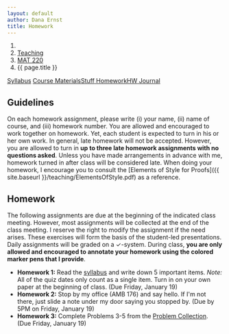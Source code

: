 ```yaml
---
layout: default
author: Dana Ernst
title: Homework
---
```


<ol class="breadcrumb">
  <li><a href="/"><i class="fa fa-home"></i></a></li>
  <li><a href="/teaching/">Teaching</a></li>
  <li><a href="/teaching/mat220s18">MAT 220</a></li>
  <li class="active">{{ page.title }}</li>
</ol>

<div class="row">
<div class="col-xs-12">
<div class="btn-group btn-group-justified">
<a class="btn btn-default btn-success" href="{{site.baseurl}}/teaching/mat220s18/syllabus/">Syllabus</a>
<a class="btn btn-default btn-primary" href="{{site.baseurl}}/teaching/mat220s18/materials/">
<span class="hidden-xs">Course Materials</span><span class="visible-xs">Stuff</span>
</a>
<a class="btn btn-default btn-warning" href="{{site.baseurl}}/teaching/mat220s18/homework/">
<span class="hidden-xs">Homework</span><span class="visible-xs">HW</span>
</a>
<a class="btn btn-default btn-info" href="{{site.baseurl}}/teaching/mat220s18/journal/">Journal</a>
</div>
</div>
</div>

## Guidelines ##
On each homework assignment, please write (i) your name, (ii) name of course, and (iii) homework number. You are allowed and encouraged to work together on homework. Yet, each student is expected to turn in his or her own work. In general, late homework will not be accepted. However, you are allowed to turn in **up to three late homework assignments with no questions asked**. Unless you have made arrangements in advance with me, homework turned in after class will be considered late. When doing your homework, I encourage you to consult the [Elements of Style for Proofs]({{ site.baseurl }}/teaching/ElementsOfStyle.pdf) as a reference.

## Homework ##
The following assignments are due at the beginning of the indicated class meeting. However, most assignments will be collected at the end of the class meeting.  I reserve the right to modify the assignment if the need arises.  These exercises will form the basis of the student-led presentations.  Daily assignments will be graded on a $\checkmark$-system.  During class, **you are only allowed and encouraged to annotate your homework using the colored marker pens that I provide**.

<ul class="fa-ul">
<li><i class="fa-li fa fa-edit"></i><b>Homework 1:</b> Read the <a href="{{site.baseurl}}/teaching/mat220s18/syllabus/">syllabus</a> and write down 5 important items.  <i>Note:</i>  All of the quiz dates only count as a single item.  Turn in on your own paper at the beginning of class. (Due Friday, January 19)</li>
<li><i class="fa-li fa fa-edit"></i><b>Homework 2:</b> Stop by my office (AMB 176) and say hello. If I'm not there, just slide a note under my door saying you stopped by. (Due by 5PM on Friday, January 19)</li>
<li><i class="fa-li fa fa-edit"></i><b>Homework 3:</b> Complete Problems 3-5 from the <a href="https://dcernst.github.io/teaching/mat220s18/220ProblemCollection.pdf">Problem Collection</a>. (Due Friday, January 19)</li>
<!-- <li><i class="fa-li fa fa-edit"></i><b>Homework 4:</b> Complete Problems 7-9 from the <a href="https://dcernst.github.io/teaching/mat220s18/220ProblemCollection.pdf">Problem Collection</a>. (Due Friday, September 1)</li>
<li><i class="fa-li fa fa-edit"></i><b>Homework 5:</b> Complete Problems 10-13 from the <a href="https://dcernst.github.io/teaching/mat220s18/220ProblemCollection.pdf">Problem Collection</a>. (Due Wednesday, September 6)</li>
<li><i class="fa-li fa fa-edit"></i><b>Homework 6:</b> Complete Problems 14-17 from the <a href="https://dcernst.github.io/teaching/mat220s18/220ProblemCollection.pdf">Problem Collection</a>. (Due Monday, September 11)</li>
<li><i class="fa-li fa fa-edit"></i><b>Homework 7:</b> Complete Problems 18-21 from the <a href="https://dcernst.github.io/teaching/mat220s18/220ProblemCollection.pdf">Problem Collection</a>. (Due Wednesday, September 13)</li>
<li><i class="fa-li fa fa-edit"></i><b>Homework 8:</b> Complete Problems 22-25 from the <a href="https://dcernst.github.io/teaching/mat220s18/220ProblemCollection.pdf">Problem Collection</a>. (Due Friday, September 15)</li>
<li><i class="fa-li fa fa-edit"></i><b>Homework 9:</b> Complete Problems 26-28 from the <a href="https://dcernst.github.io/teaching/mat220s18/220ProblemCollection.pdf">Problem Collection</a>. (Due Monday, September 18)</li>
<li><i class="fa-li fa fa-edit"></i><b>Homework 10:</b> Revisit Problem 27 and complete Problem 29 from the <a href="https://dcernst.github.io/teaching/mat220s18/220ProblemCollection.pdf">Problem Collection</a>. (Due Wednesday, September 20)</li>
<li><i class="fa-li fa fa-edit"></i><b>Homework 11:</b> Revisit Problem 26 and attempt to prove Viola's conjecture.  In addition, complete Problems 30-31 from the <a href="https://dcernst.github.io/teaching/mat220s18/220ProblemCollection.pdf">Problem Collection</a>. (Due Monday, September 25)</li>
<li><i class="fa-li fa fa-edit"></i><b>Homework 12:</b> Complete Problems 32-34 from the <a href="https://dcernst.github.io/teaching/mat220s18/220ProblemCollection.pdf">Problem Collection</a>. (Due Wednesday, September 27)</li>
<li><i class="fa-li fa fa-edit"></i><b>Homework 13:</b> Complete Problems 35-37 from the <a href="https://dcernst.github.io/teaching/mat220s18/220ProblemCollection.pdf">Problem Collection</a>. (Due Friday, September 29)</li>
<li><i class="fa-li fa fa-edit"></i><b>Homework 14:</b> Complete Problems 38 and 39 from the <a href="https://dcernst.github.io/teaching/mat220s18/220ProblemCollection.pdf">Problem Collection</a>. (Due Monday, October 2)</li>
<li><i class="fa-li fa fa-edit"></i><b>Homework 15:</b> Complete Problems 40-43 from the <a href="https://dcernst.github.io/teaching/mat220s18/220ProblemCollection.pdf">Problem Collection</a>. (Due Wednesday, October 4)</li>
<li><i class="fa-li fa fa-edit"></i><b>Homework 16:</b> Complete Problems 44-46 from the <a href="https://dcernst.github.io/teaching/mat220s18/220ProblemCollection.pdf">Problem Collection</a>. (Due Monday, October 9)</li>
<li><i class="fa-li fa fa-edit"></i><b>Homework 17:</b> Complete Problems 47-49 from the <a href="https://dcernst.github.io/teaching/mat220s18/220ProblemCollection.pdf">Problem Collection</a>. (Due Wednesday, October 11)</li>
<li><i class="fa-li fa fa-edit"></i><b>Homework 18:</b> Continue working on Problem 49 and complete Problems 50-51 from the <a href="https://dcernst.github.io/teaching/mat220s18/220ProblemCollection.pdf">Problem Collection</a>. In particular, for Problem 49, you need to verify that you can tile a rectangle that with dimensions $(3(3+2k_1))\times (2k_2+5)$ for any nonnegative integers $k_1$ and $k_2$. (Due Friday, October 13)</li>
<li><i class="fa-li fa fa-edit"></i><b>Homework 19:</b> Complete Problem 52 from the <a href="https://dcernst.github.io/teaching/mat220s18/220ProblemCollection.pdf">Problem Collection</a> and revisit Problem B.3 from <a href="https://dcernst.github.io/teaching/mat220s18/220Quiz3.pdf">Quiz 3</a>. (Due Monday, October 16)</li>
<li><i class="fa-li fa fa-edit"></i><b>Homework 20:</b> Complete Problem 53 from the <a href="https://dcernst.github.io/teaching/mat220s18/220ProblemCollection.pdf">Problem Collection</a>. (Due Wednesday, October 18)</li>
<li><i class="fa-li fa fa-edit"></i><b>Homework 21:</b> Complete Problems 54-56 from the <a href="https://dcernst.github.io/teaching/mat220s18/220ProblemCollection.pdf">Problem Collection</a>. (Due Monday, October 23)</li>
<li><i class="fa-li fa fa-edit"></i><b>Homework 22:</b> Complete Problems 57-59 from the <a href="https://dcernst.github.io/teaching/mat220s18/220ProblemCollection.pdf">Problem Collection</a>. (Due Wednesday, October 25)</li>
<li><i class="fa-li fa fa-edit"></i><b>Homework 23:</b> Complete Problems 60-62 from the <a href="https://dcernst.github.io/teaching/mat220s18/220ProblemCollection.pdf">Problem Collection</a>. (Due Friday, October 27)</li>
<li><i class="fa-li fa fa-edit"></i><b>Homework 24:</b> Complete Problems 63 and 64 from the <a href="https://dcernst.github.io/teaching/mat220s18/220ProblemCollection.pdf">Problem Collection</a>. (Due Monday, October 30)</li>
<li><i class="fa-li fa fa-edit"></i><b>Homework 25:</b> Complete Problems 65-67 from the <a href="https://dcernst.github.io/teaching/mat220s18/220ProblemCollection.pdf">Problem Collection</a>. (Due Wednesday, November 1)</li>
<li><i class="fa-li fa fa-edit"></i><b>Homework 26:</b> Complete Problems 68-70 from the <a href="https://dcernst.github.io/teaching/mat220s18/220ProblemCollection.pdf">Problem Collection</a>. (Due Monday, November 6)</li>
<li><i class="fa-li fa fa-edit"></i><b>Homework 27:</b> Complete Problems 71 and 72 from the <a href="https://dcernst.github.io/teaching/mat220s18/220ProblemCollection.pdf">Problem Collection</a>. (Due Wednesday, November 8)</li>
<li><i class="fa-li fa fa-edit"></i><b>Homework 28:</b> Revisit Problem 68 and complete Problems 73 and 74 from the <a href="https://dcernst.github.io/teaching/mat220s18/220ProblemCollection.pdf">Problem Collection</a>. (Due Monday, November 13)</li>
<li><i class="fa-li fa fa-edit"></i><b>Homework 29:</b> Complete Problems 75 and 76 from the <a href="https://dcernst.github.io/teaching/mat220s18/220ProblemCollection.pdf">Problem Collection</a>. (Due Wednesday, November 15)</li>
<li><i class="fa-li fa fa-edit"></i><b>Homework 30:</b> Complete Problems 77-79 from the <a href="https://dcernst.github.io/teaching/mat220s18/220ProblemCollection.pdf">Problem Collection</a>. (Due Monday, November 20)</li>
<li><i class="fa-li fa fa-edit"></i><b>Homework 31:</b> Complete Problems 80-82 from the <a href="https://dcernst.github.io/teaching/mat220s18/220ProblemCollection.pdf">Problem Collection</a>. (Due Wednesday, November 22)</li>
<li><i class="fa-li fa fa-edit"></i><b>Homework 32:</b> Complete Problems 83-85 from the <a href="https://dcernst.github.io/teaching/mat220s18/220ProblemCollection.pdf">Problem Collection</a>. (Due Monday, November 27)</li>
<li><i class="fa-li fa fa-edit"></i><b>Homework 33:</b> Complete Problems 86-88 from the <a href="https://dcernst.github.io/teaching/mat220s18/220ProblemCollection.pdf">Problem Collection</a>. (Due Wednesday, November 29)</li>
<li><i class="fa-li fa fa-edit"></i><b>Homework 34:</b> Complete three of Problems 89-92 from the <a href="https://dcernst.github.io/teaching/mat220s18/220ProblemCollection.pdf">Problem Collection</a>. (Due Monday, December 4)</li>
<li><i class="fa-li fa fa-edit"></i><b>Homework 35:</b> Complete Problems 93-95 from the <a href="https://dcernst.github.io/teaching/mat220s18/220ProblemCollection.pdf">Problem Collection</a>. (Due Wednesday, December 6)</li>
<li><i class="fa-li fa fa-edit"></i><b>Homework 36:</b> Complete Problems 96 and 97 from the <a href="https://dcernst.github.io/teaching/mat220s18/220ProblemCollection.pdf">Problem Collection</a>. (Due Friday, December 8)</li> -->
</ul>
